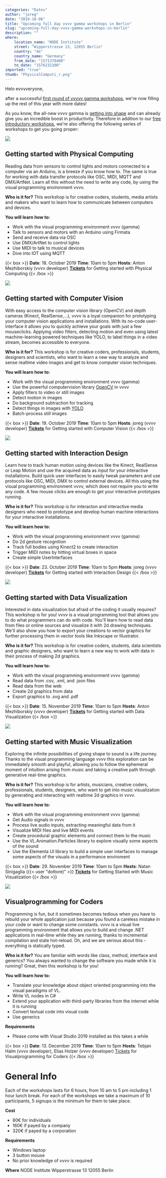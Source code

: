 ```yaml
---
categories: "Dates"
author: "joreg"
date: "2019-10-08"
title: "Upcoming full day vvvv gamma workshops in Berlin"
slug: "upcoming-full-day-vvvv-gamma-workshops-in-berlin"
description: ""
where: 
    location_name: "NODE Institute"
    street: "Wipperstrasse 13, 12055 Berlin"
    country: "de"
    country_name: "Germany"
    from_date: "1571378400"
    to_date: "1576232100"
imported: "true"
thumb: "PhysicalComputi_r.png"
---
```



Helo evvvveryone,

after a successful [first round of vvvvv gamma workshops](/blog/2019/vvvv-gamma-beginner-workshops-in-berlin-this-summer), we're now filling up the rest of this year with more dates!

As you know, the all-new vvvv gamma is [getting into shape](/blog/2019/vvvv-gamma-2019.1-preview) and can already give you an incredible boost in productivity. Therefore in addition to our [free introductory workshops](/blog/2019/upcoming-free-vvvv-gamma-workshops-in-berlin), we're also offering the following series of workshops to get you going proper:
    
![](PhysicalComputi_r.png) 

## Getting started with Physical Computing 
Reading data from sensors to control lights and motors connected to a computer via an Arduino, is a breeze if you know how to. The same is true for working with data transfer protocols like OSC, MIDI, MQTT and DMX/ArtNet. Learn all this without the need to write any code, by using the visual programming environment vvvv.

**Who is it for?**
This workshop is for creative coders, students, media artists and makers who want to learn how to communicate between computers and devices.

**You will learn how to:**
- Work with the visual programming environment vvvv (gamma)
- Talk to sensors and motors with an Arduino using Firmata
- Send and receive data via OSC 
- Use DMX/ArtNet to control lights
- Use MIDI to talk to musical devices
- Dive into IOT using MQTT 

{{< box >}}
**Date**: 18. October 2019
**Time**: 10am to 5pm
**Hosts**: Anton Mezhiborskiy (vvvv developer)
**[Tickets](https://nodeforum.org/announcements/workshop-getting-started-with-physical-computing-2/)** for Getting started with Physical Computing{{< /box >}}

![](ComputerVision.png) 

## Getting started with Computer Vision 
With easy access to the computer vision library (OpenCV) and depth cameras (Kinect, RealSense,...), vvvv is a loyal companion for prototyping your computer vision applications and installations. With its no-code user-interface it allows you to quickly achieve your goals with just a few mouseclicks. Applying video filters, detecting motion and even using latest machine-learning powered techniques like YOLO, to label things in a video stream, becomes accessible to everyone.

**Who is it for?**
This workshop is for creative coders, professionals, students, designers and scientists, who want to learn a new way to analyze and sense realtime video images and get to know computer vision techniques.

**You will learn how to:**
- Work with the visual programming environment vvvv (gamma)
- Use the powerful computervision library [OpenCV](https://opencv.org/) in vvvv
- Apply filters to video or still images
- Detect motion in images
- Do background subtraction for tracking
- Detect things in images with [YOLO](https://pjreddie.com/darknet/yolo/)
- Batch-process still images

{{< box >}}
**Date**: 19. October 2019
**Time**: 10am to 5pm
**Hosts**: joreg (vvvv developer)
**[Tickets](https://nodeforum.org/announcements/workshop-getting-started-with-computer-vision/)** for Getting started with Computer Vision{{< /box >}}

![](InteractionDesi_r.png) 

## Getting started with Interaction Design
Learn how to track human motion using devices like the Kinect, RealSense or Leap Motion and use the acquired data as input for your interactive installations. Build quick user interfaces to easily tweak parameters and use protocols like OSC, MIDI, DMX to control external devices. All this using the visual programming environment vvvv, which does not require you to write any code. A few mouse clicks are enough to get your interactive prototypes running.

**Who is it for?**
This workshop is for interacton and interactive media designers who need to prototype and develop human machine interactions for your interactive installations.

**You will learn how to:**
- Work with the visual programming environment vvvv (gamma)
- Do 2d gesture recognition
- Track full bodies using Kinect2 to create interaction
- Trigger MIDI notes by hitting virtual boxes in space
- Create simple UserInterfaces

{{< box >}}
**Date**: 23. October 2019
**Time**: 10am to 5pm
**Hosts**: joreg (vvvv developer)
**[Tickets](https://nodeforum.org/announcements/workshop-getting-started-with-interaction-design-2/)** for Getting started with Interaction Design{{< /box >}}

![](DataViz.png) 

## Getting started with Data Visualization
Interested in data visualization but afraid of the coding it usually requires? This workshop is for you! vvvv is a visual programming tool that allows you to do what programmers can do with code. You'll learn how to read data from files or online sources and visualize it with 2d drawing techniques. We'll also show you how to export your creations to vector graphics for further processing them in vector tools like Inkscape or Illustrator.

**Who is it for?**
This workshop is for creative coders, students, data scientists and graphic designers, who want to learn a new way to work with data in their process of making 2d graphics.

**You will learn how to:**
- Work with the visual programming environment vvvv (gamma)
- Read data from .csv, .xml, and .json files
- Read data from the web
- Create 2d graphics from data
- Export graphics to .svg and .pdf

{{< box >}}
**Date**: 15. November 2019
**Time**: 10am to 5pm
**Hosts**: Anton Mezhiborskiy (vvvv developer)
**[Tickets](https://nodeforum.org/announcements/fullday-workshop-getting-started-with-data-visualization/)** for Getting started with Data Visualization {{< /box >}}

![](MusicViz.png) 

## Getting started with Music Visualization
Exploring the infinite possibilities of giving shape to sound is a life journey. Thanks to the visual programming language vvvv this exploration can be immediately smooth and playful, allowing you to follow the ephemeral moment of intuition arising from music and taking a creative path through generative real-time graphics.

**Who is it for?**
This workshop is for artists, musicians, creative coders, professionals, students, designers, who want to get into music visualization by generating and interacting with realtime 2d graphics in vvvv.

**You will learn how to:**
- Work with the visual programming environment vvvv (gamma)
- Get Audio signals in vvvv
- Process live audio inputs, extracting meaningful data from it
- Visualize MIDI files and live MIDI events
- Create procedural graphic elements and connect them to the music
- Use the VL.Animation.Particles library to explore visually some aspects of the sound
- Use the Elementa UI library to build a simple user interfaces to manage some aspects of the visuals in a performance enviroment

{{< box >}}
**Date**: 29. November 2019
**Time**: 10am to 5pm
**Hosts**: Natan Sinigaglia ({{< user "dottore)" >}}
**[Tickets](https://nodeforum.org/announcements/workshop-getting-started-with-music-visualization/)** for Getting Started with Music Visualization{{< /box >}}

![](Coders.png)

## Visualprogramming for Coders
Programming is fun, but it sometimes becomes tedious when you have to rebuild your whole application just because you found a careless mistake in your code or want to change some constants. vvvv is a visual live programming environment that allows you to build and change .NET applications in real-time while they are running, thanks to incremental compilation and state hot-reload. Oh, and we are serious about this - everything is statically typed.

**Who is it for?**
You are familiar with words like class, method, interface and generics? You always wanted to change the software you made while it is running? Great, then this workshop is for you!

**You will learn how to:**
* Translate your knowledge about object oriented programming into the visual paradigms of VL.
* Write VL nodes in C#
* Extend your application with third-party libraries from the internet while it is running
* Convert textual code into visual code
* Use generics 

**Requirements**
- Please come with Visual Studio 2019 installed as this takes a while

{{< box >}}
**Date**: 13. December 2019
**Time**: 10am to 5pm
**Hosts**: Tebjan Halm (vvvv developer), Elias Holzer (vvvv developer)
[Tickets](https://nodeforum.org/announcements/fullday-workshop-visual-programming-for-coders/) for Visualprogramming for Coders{{< /box >}}

# General Info
Each of the workshops lasts for 6 hours, from 10 am to 5 pm including 1 hour lunch break.
For each of the workshops we take a maximum of 10 participants, 5 signups is the minimum for them to take place.

**Cost**
- 80€ for individuals
- 160€ if payed by a company
- 320€ if payed by a corporation

**Requirements**
- Windows laptop
- 3 button mouse
- No prior knowledge of vvvv is required

**Where**
NODE Institute
Wipperstrasse 13
12055 Berlin

